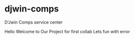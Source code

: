 # djwin-comps
D'Jwin Comps service center

Hello Welcome to Our Project for first collab
Lets fun with error
